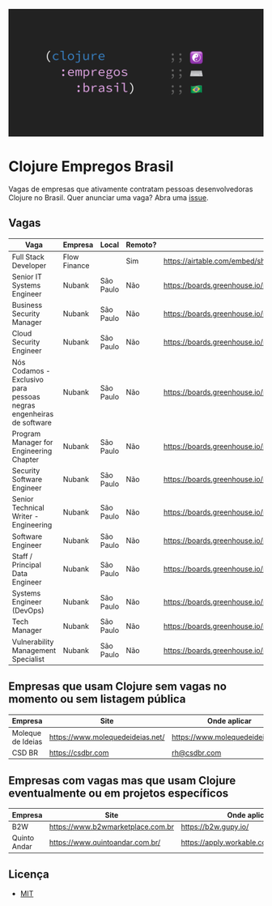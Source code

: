 ![Clojure Empregos Brasil](./docs/cover.png)

# Clojure Empregos Brasil

Vagas de empresas que ativamente contratam pessoas desenvolvedoras Clojure no Brasil. Quer anunciar uma vaga? Abra uma [issue](https://github.com/renatoalencar/clojure-empregos-brasil/issues).

## Vagas


|                                                                Vaga |      Empresa |     Local | Remoto? |                                                                                       Onde aplicar |
|---------------------------------------------------------------------|--------------|-----------|---------|----------------------------------------------------------------------------------------------------|
|                                                Full Stack Developer | Flow Finance |           |     Sim | https://airtable.com/embed/shrG8DnjAdAOAZm9h/tble1ghQMefhblMVK/viwOzu3raZSmdxK7Z/recGtRyuHlvFhUV0v |
|                                          Senior IT Systems Engineer |       Nubank | São Paulo |     Não |                                                   https://boards.greenhouse.io/nubank/jobs/4131150 |
|                                           Business Security Manager |       Nubank | São Paulo |     Não |                                                   https://boards.greenhouse.io/nubank/jobs/3400816 |
|                                             Cloud Security Engineer |       Nubank | São Paulo |     Não |                                                   https://boards.greenhouse.io/nubank/jobs/4120289 |
| Nós Codamos - Exclusivo para pessoas negras engenheiras de software |       Nubank | São Paulo |     Não |                                                   https://boards.greenhouse.io/nubank/jobs/4216540 |
|                             Program Manager for Engineering Chapter |       Nubank | São Paulo |     Não |                                                   https://boards.greenhouse.io/nubank/jobs/4124430 |
|                                          Security Software Engineer |       Nubank | São Paulo |     Não |                                                   https://boards.greenhouse.io/nubank/jobs/3695044 |
|                               Senior Technical Writer - Engineering |       Nubank | São Paulo |     Não |                                                   https://boards.greenhouse.io/nubank/jobs/4108951 |
|                                                   Software Engineer |       Nubank | São Paulo |     Não |                                                   https://boards.greenhouse.io/nubank/jobs/2569175 |
|                                     Staff / Principal Data Engineer |       Nubank | São Paulo |     Não |                                                   https://boards.greenhouse.io/nubank/jobs/4204751 |
|                                           Systems Engineer (DevOps) |       Nubank | São Paulo |     Não |                                                   https://boards.greenhouse.io/nubank/jobs/3372800 |
|                                                        Tech Manager |       Nubank | São Paulo |     Não |                                                   https://boards.greenhouse.io/nubank/jobs/2989044 |
|                                 Vulnerability Management Specialist |       Nubank | São Paulo |     Não |                                                   https://boards.greenhouse.io/nubank/jobs/4064230 |


## Empresas que usam Clojure sem vagas no momento ou sem listagem pública


|           Empresa |                             Site |                     Onde aplicar |
|-------------------|----------------------------------|----------------------------------|
| Moleque de Ideias | https://www.molequedeideias.net/ | https://www.molequedeideias.net/ |
|            CSD BR |                https://csdbr.com |                     rh@csdbr.com |


## Empresas com vagas mas que usam Clojure eventualmente ou em projetos específicos


|      Empresa |                              Site |                            Onde aplicar |
|--------------|-----------------------------------|-----------------------------------------|
|          B2W | https://www.b2wmarketplace.com.br |                    https://b2w.gupy.io/ |
| Quinto Andar |   https://www.quintoandar.com.br/ | https://apply.workable.com/quintoandar/ |


## Licença

* [MIT](./LICENSE)
